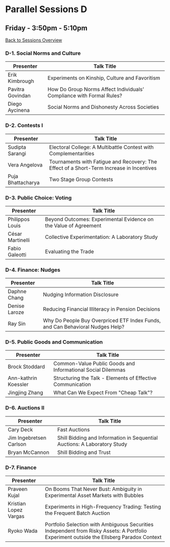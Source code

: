 # Parallel Sessions D
## Friday - 3:50pm - 5:10pm
[Back to Sessions Overview](README.md)

### **D-1. Social Norms and Culture**

Presenter     | Talk Title
--------------|------------
Erik Kimbrough | Experiments on Kinship, Culture and Favoritism
Pavitra Govindan | How Do Group Norms Affect Individuals’ Compliance with Formal Rules?
Diego Aycinena |	Social Norms and Dishonesty Across Societies

### **D-2. Contests I**

Presenter     | Talk Title
--------------|------------
Sudipta Sarangi | Electoral College: A Multibattle Contest with Complementarities
Vera Angelova | Tournaments with Fatigue and Recovery: The Effect of a Short-Term Increase in Incentives
Puja Bhattacharya | Two Stage Group Contests

### **D-3. Public Choice: Voting**

Presenter     | Talk Title
--------------|------------
Philippos Louis | Beyond Outcomes: Experimental Evidence on the Value of Agreement
César Martinelli | Collective Experimentation: A Laboratory Study
Fabio Galeotti | Evaluating the Trade

### **D-4. Finance: Nudges**

Presenter     | Talk Title
--------------|------------
Daphne Chang | Nudging Information Disclosure
Denise Laroze | Reducing Financial Illiteracy in Pension Decisions
Ray Sin | Why Do People Buy Overpriced ETF Index Funds, and Can Behavioral Nudges Help?

### **D-5. Public Goods and Communication**

Presenter     | Talk Title
--------------|------------
Brock Stoddard | Common-Value Public Goods and Informational Social Dilemmas
Ann-kathrin Koessler | Structuring the Talk - Elements of Effective Communication
Jingjing Zhang | What Can We Expect From "Cheap Talk"?


### **D-6. Auctions II**

Presenter     | Talk Title
--------------|------------
Cary Deck | Fast Auctions
Jim Ingebretsen Carlson | Shill Bidding and Information in Sequential Auctions: A Laboratory Study
Bryan McCannon | Shill Bidding and Trust


### **D-7. Finance**

Presenter     | Talk Title
--------------|------------
Praveen Kujal | On Booms That Never Bust: Ambiguity in Experimental Asset Markets with Bubbles
Kristian Lopez Vargas | Experiments in High-Frequency Trading: Testing the Frequent Batch Auction
Ryoko Wada | Portfolio Selection with Ambiguous Securities Independent from Risky Assets: A Portfolio Experiment outside the Ellsberg Paradox Context  
